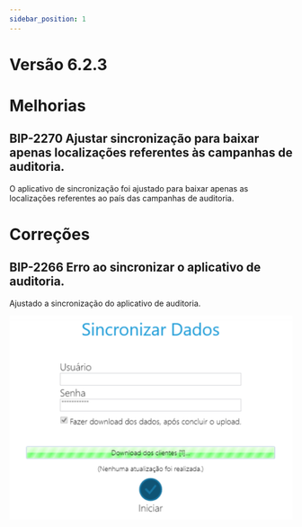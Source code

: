 ```yaml
---
sidebar_position: 1
---
```

# Versão 6.2.3

# Melhorias

## **BIP-2270 Ajustar sincronização para baixar apenas localizações referentes às campanhas de auditoria.**

O aplicativo de sincronização foi ajustado para baixar apenas as localizações referentes ao país das campanhas de auditoria.

# Correções

## **BIP-2266 Erro ao sincronizar o aplicativo de auditoria.**

Ajustado a sincronização do aplicativo de auditoria.

![Docusaurus logo](/img/bip-2270-jira.png)
